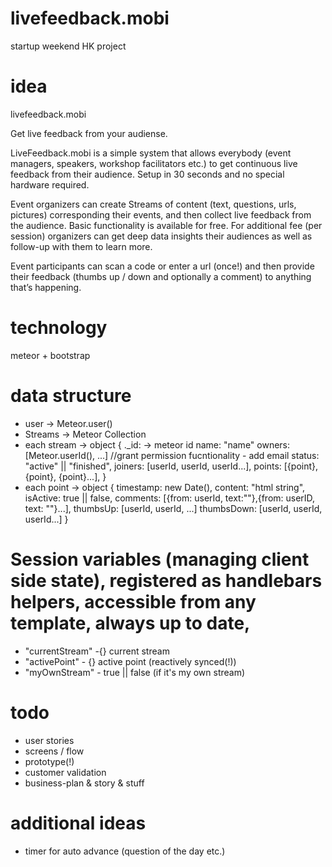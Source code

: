 livefeedback.mobi
=================

startup weekend HK project

idea
====
livefeedback.mobi

Get live feedback from your audiense.


LiveFeedback.mobi is a simple system that allows everybody (event managers, speakers, workshop facilitators etc.) to get continuous live feedback from their audience. Setup in 30 seconds and no special hardware required.

Event organizers can create Streams of content (text, questions, urls, pictures) corresponding their events, and then collect live feedback from the audience. Basic functionality is available for free. For additional fee (per session) organizers can get deep data insights their audiences as well as follow-up with them to learn more.

Event participants can scan a code or enter a url (once!) and then provide their feedback (thumbs up / down and optionally a comment) to anything that’s happening.

technology
==========
meteor + 
bootstrap

data structure
==============
* user -> Meteor.user()
* Streams -> Meteor Collection
* each stream -> object {
  ._id: -> meteor id
  name: "name"
  owners: [Meteor.userId(), ...] //grant permission fucntionality - add email
  status: "active" || "finished",
  joiners: [userId, userId, userId...],
  points: [{point}, {point}, {point}...],
  }
* each point -> object {
  timestamp: new Date(),
  content: "html string",
  isActive: true || false,
  comments: [{from: userId, text:""},{from: userID, text: ""}...],
  thumbsUp: [userId, userId, ...]
  thumbsDown: [userId, userId, userId...]
  }

Session variables (managing client side state), registered as handlebars helpers, accessible from any template, always up to date,
=================
* "currentStream" -{} current stream
* "activePoint" - {} active point (reactively synced(!))
* "myOwnStream" - true || false (if it's my own stream)

todo
====
* user stories
* screens / flow
* prototype(!)
* customer validation
* business-plan & story & stuff

additional ideas
================
* timer for auto advance (question of the day etc.)
